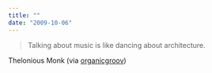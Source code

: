 ```yaml
---
title: ""
date: "2009-10-06"
---
```


> Talking about music is like dancing about architecture.

Thelonious Monk (via [organicgroov](http://organicgroov.tumblr.com/))
